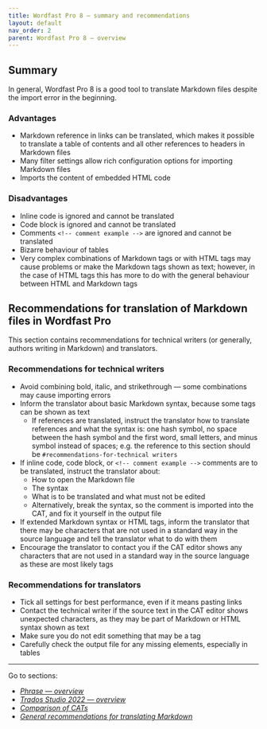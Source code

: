```yaml
---
title: Wordfast Pro 8 — summary and recommendations
layout: default
nav_order: 2
parent: Wordfast Pro 8 — overview
---
```

## Summary

In general, Wordfast Pro 8 is a good tool to translate Markdown files despite the import error in the beginning.

### Advantages

- Markdown reference in links can be translated, which makes it possible to translate a table of contents and all other references to headers in Markdown files
- Many filter settings allow rich configuration options for importing Markdown files
- Imports the content of embedded HTML code

### Disadvantages

- Inline code is ignored and cannot be translated
- Code block is ignored and cannot be translated
- Comments `<!-- comment example -->` are ignored and cannot be translated
- Bizarre behaviour of tables
- Very complex combinations of Markdown tags or with HTML tags may cause problems or make the Markdown tags shown as text; however, in the case of HTML tags this has more to do with the general behaviour between HTML and Markdown tags

## Recommendations for translation of Markdown files in Wordfast Pro

This section contains recommendations for technical writers (or generally, authors writing in Markdown) and translators.

### Recommendations for technical writers

- Avoid combining bold, italic, and strikethrough — some combinations may cause importing errors
- Inform the translator about basic Markdown syntax, because some tags can be shown as text
	- If references are translated, instruct the translator how to translate references and what the syntax is: one hash symbol, no space between the hash symbol and the first word, small letters, and minus symbol instead of spaces; e.g. the reference to this section should be `#recommendations-for-technical writers`
- If inline code, code block, or `<!-- comment example -->` comments are to be translated, instruct the translator about:
	- How to open the Markdown file
	- The syntax
	- What is to be translated and what must not be edited
	- Alternatively, break the syntax, so the comment is imported into the CAT, and fix it yourself in the output file
- If extended Markdown syntax or HTML tags, inform the translator that there may be characters that are not used in a standard way in the source language and tell the translator what to do with them
- Encourage the translator to contact you if the CAT editor shows any characters that are not used in a standard way in the source language as these are most likely tags

### Recommendations for translators

- Tick all settings for best performance, even if it means pasting links
- Contact the technical writer if the source text in the CAT editor shows unexpected characters, as they may be part of Markdown or HTML syntax shown as text
- Make sure you do not edit something that may be a tag
- Carefully check the output file for any missing elements, especially in tables

---

Go to sections:
- [*Phrase — overview*](phrase-00-overview)
- [*Trados Studio 2022 — overview*](trados-00-overview)
- [*Comparison of CATs*](top-comparison)
- [*General recommendations for translating Markdown*](top-general-rec)